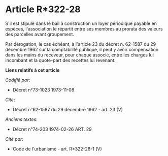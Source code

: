 # Article R*322-28

S'il est stipulé dans le bail à construction un loyer périodique payable en espèces, l'association le répartit entre ses
membres au prorata des valeurs des parcelles avant groupement.

Par dérogation, le cas échéant, à l'article 23 du décret n. 62-1587 du 29 décembre 1962 sur la comptabilité publique, il peut
y avoir compensation dans les mains du receveur, pour chaque associé, entre les charges lui incombant et la quote-part des
recettes lui revenant.

**Liens relatifs à cet article**

_Codifié par_:

  - Décret n°73-1023 1973-11-08

_Cite_:

  - Décret n°62-1587 du 29 décembre 1962 - art. 23 (V)

_Anciens textes_:

  - Décret n°74-203 1974-02-26 ART. 29

_Cité par_:

  - Code de l'urbanisme - art. R*322-28-1 (V)
